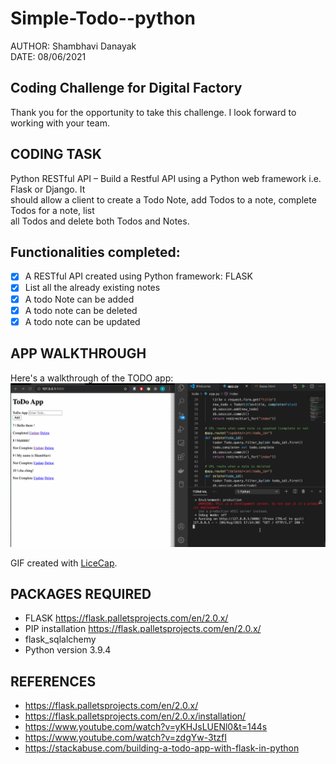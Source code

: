 # Simple-Todo--python
AUTHOR: Shambhavi Danayak <br>
DATE: 08/06/2021

## Coding Challenge for Digital Factory
Thank you for the opportunity to take this challenge. I look forward to working with your team.
## CODING TASK 
Python RESTful API – Build a Restful API using a Python web framework i.e. Flask or Django. It <br>
should allow a client to create a Todo Note, add Todos to a note, complete Todos for a note, list <br>
all Todos and delete both Todos and Notes.<br>

## Functionalities completed:
  * [x] A RESTful API created using Python framework: FLASK
  * [x] List all the already existing notes
  * [x] A todo Note can be added
  * [x] A todo note can be deleted
  * [x] A todo note can be updated
  
 ## APP WALKTHROUGH  
Here's a walkthrough of the TODO app:
<img src='FlaskToDo.gif' title='FlaskToDo' width='' alt='Video Walkthrough' />

GIF created with [LiceCap](http://www.cockos.com/licecap/).

## PACKAGES REQUIRED
* FLASK https://flask.palletsprojects.com/en/2.0.x/
* PIP installation https://flask.palletsprojects.com/en/2.0.x/
* flask_sqlalchemy
* Python version 3.9.4

## REFERENCES
* https://flask.palletsprojects.com/en/2.0.x/
* https://flask.palletsprojects.com/en/2.0.x/installation/
* https://www.youtube.com/watch?v=yKHJsLUENl0&t=144s
* https://www.youtube.com/watch?v=zdgYw-3tzfI
* https://stackabuse.com/building-a-todo-app-with-flask-in-python
